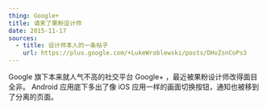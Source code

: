 ```yaml
---
thing: Google+
title: 请来了果粉设计师
date: 2015-11-17
sources:
  - title: 设计师本人的一条帖子
    url: https://plus.google.com/+LukeWroblewski/posts/DHvZsnCoPs3
---
```


Google 旗下本来就人气不高的社交平台 Google+ ，最近被果粉设计师改得面目全非。 Android 应用底下多出了像 iOS 应用一样的画面切换按钮，通知也被移到了分离的页面。
